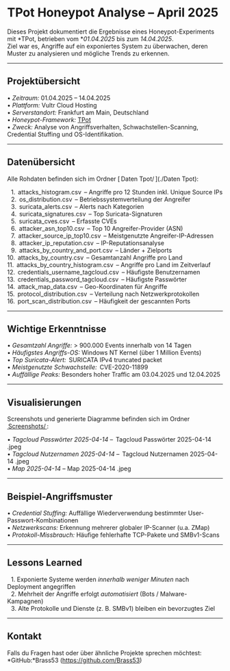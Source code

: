 #  TPot Honeypot Analyse – April 2025

Dieses Projekt dokumentiert die Ergebnisse eines Honeypot-Experiments mit *TPot, betrieben vom **01.04.2025* bis zum *14.04.2025*.  
Ziel war es, Angriffe auf ein exponiertes System zu überwachen, deren Muster zu analysieren und mögliche Trends zu erkennen.

---

## Projektübersicht

•⁠  ⁠*Zeitraum:* 01.04.2025 – 14.04.2025  
•⁠  ⁠*Plattform:* Vultr Cloud Hosting  
•⁠  ⁠*Serverstandort:* Frankfurt am Main, Deutschland  
•⁠  ⁠*Honeypot-Framework:* [TPot](https://github.com/telekom-security/tpotce)  
•⁠  ⁠*Zweck:* Analyse von Angriffsverhalten, Schwachstellen-Scanning, Credential Stuffing und OS-Identifikation.

---

## Datenübersicht

Alle Rohdaten befinden sich im Ordner [⁠ Daten Tpot/ ⁠](./Daten Tpot):

 1.⁠ ⁠⁠ attacks_histogram.csv ⁠ – Angriffe pro 12 Stunden inkl. Unique Source IPs  
 2.⁠ ⁠⁠ os_distribution.csv ⁠ – Betriebssystemverteilung der Angreifer  
 3.⁠ ⁠⁠ suricata_alerts.csv ⁠ – Alerts nach Kategorien  
 4.⁠ ⁠⁠ suricata_signatures.csv ⁠ – Top Suricata-Signaturen  
 5.⁠ ⁠⁠ suricata_cves.csv ⁠ – Erfasste CVEs  
 6.⁠ ⁠⁠ attacker_asn_top10.csv ⁠ – Top 10 Angreifer-Provider (ASN)  
 7.⁠ ⁠⁠ attacker_source_ip_top10.csv ⁠ – Meistgenutzte Angreifer-IP-Adressen  
 8.⁠ ⁠⁠ attacker_ip_reputation.csv ⁠ – IP-Reputationsanalyse  
 9.⁠ ⁠⁠ attacks_by_country_and_port.csv ⁠ – Länder + Zielports  
10.⁠ ⁠⁠ attacks_by_country.csv ⁠ – Gesamtanzahl Angriffe pro Land  
11.⁠ ⁠⁠ attacks_by_country_histogram.csv ⁠ – Angriffe pro Land im Zeitverlauf  
12.⁠ ⁠⁠ credentials_username_tagcloud.csv ⁠ – Häufigste Benutzernamen  
13.⁠ ⁠⁠ credentials_password_tagcloud.csv ⁠ – Häufigste Passwörter  
14.⁠ ⁠⁠ attack_map_data.csv ⁠ – Geo-Koordinaten für Angriffe  
15.⁠ ⁠⁠ protocol_distribution.csv ⁠ – Verteilung nach Netzwerkprotokollen  
16.⁠ ⁠⁠ port_scan_distribution.csv ⁠ – Häufigkeit der gescannten Ports

---

## Wichtige Erkenntnisse

•⁠  ⁠*Gesamtzahl Angriffe:* > 900.000 Events innerhalb von 14 Tagen  
•⁠  ⁠*Häufigstes Angriffs-OS:* Windows NT Kernel (über 1 Million Events)  
•⁠  ⁠*Top Suricata-Alert:* ⁠ SURICATA IPv4 truncated packet ⁠  
•⁠  ⁠*Meistgenutzte Schwachstelle:* ⁠ CVE-2020-11899 ⁠  
•⁠  ⁠*Auffällige Peaks:* Besonders hoher Traffic am 03.04.2025 und 12.04.2025

---

##  Visualisierungen

Screenshots und generierte Diagramme befinden sich im Ordner [⁠ Screenshots/ ⁠](./Screenshots):
 
•⁠  ⁠*Tagcloud Passwörter 2025-04-14* – ⁠ Tagcloud Passwörter 2025-04-14 .jpeg ⁠  
•⁠  ⁠*Tagcloud Nutzernamen 2025-04-14* – ⁠ Tagcloud Nutzernamen 2025-04-14 .jpeg ⁠  
•⁠  ⁠*Map 2025-04-14* –  ⁠Map 2025-04-14 .jpeg⁠  

---

## Beispiel-Angriffsmuster

•⁠  ⁠*Credential Stuffing:* Auffällige Wiederverwendung bestimmter User-Passwort-Kombinationen  
•⁠  ⁠*Netzwerkscans:* Erkennung mehrerer globaler IP-Scanner (u.a. ZMap)  
•⁠  ⁠*Protokoll-Missbrauch:* Häufige fehlerhafte TCP-Pakete und SMBv1-Scans

---

## Lessons Learned

 1.⁠ ⁠Exponierte Systeme werden *innerhalb weniger Minuten* nach Deployment angegriffen  
 2.⁠ ⁠Mehrheit der Angriffe erfolgt *automatisiert* (Bots / Malware-Kampagnen)  
 3.⁠ ⁠Alte Protokolle und Dienste (z. B. SMBv1) bleiben ein bevorzugtes Ziel

---

##  Kontakt

Falls du Fragen hast oder über ähnliche Projekte sprechen möchtest:    
*GitHub:*Brass53 (https://github.com/Brass53)
